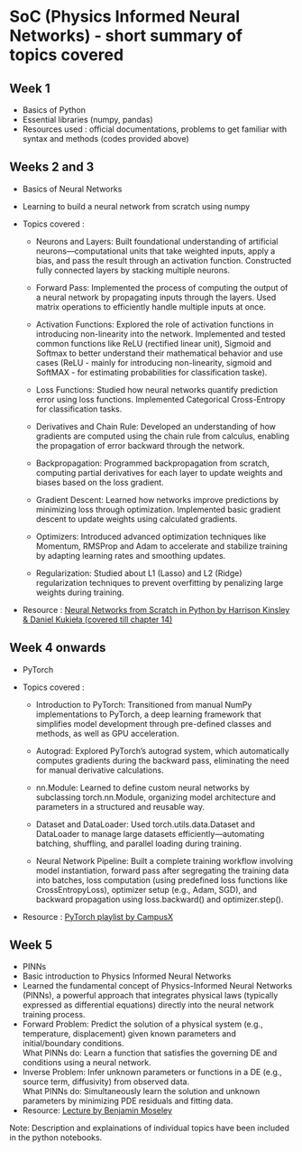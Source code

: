 # SoC (Physics Informed Neural Networks) - short summary of topics covered

## Week 1
* Basics of Python
* Essential libraries (numpy, pandas)
* Resources used : official documentations, problems to get familiar with syntax and methods (codes provided above)

## Weeks 2 and 3
* Basics of Neural Networks
* Learning to build a neural network from scratch using numpy
* Topics covered :
  - Neurons and Layers: Built foundational understanding of artificial neurons—computational units that take weighted inputs, apply a bias, and pass the result through an activation function. Constructed fully connected layers by stacking multiple neurons.

  - Forward Pass: Implemented the process of computing the output of a neural network by propagating inputs through the layers. Used matrix operations to efficiently handle multiple inputs at once.

  - Activation Functions: Explored the role of activation functions in introducing non-linearity into the network. Implemented and tested common functions like ReLU (rectified linear unit), Sigmoid and Softmax to better understand their mathematical behavior and use cases (ReLU - mainly for introducing non-linearity, sigmoid and SoftMAX - for estimating probabilities for classification taske).

  - Loss Functions: Studied how neural networks quantify prediction error using loss functions. Implemented Categorical Cross-Entropy for classification tasks.

  - Derivatives and Chain Rule: Developed an understanding of how gradients are computed using the chain rule from calculus, enabling the propagation of error backward through the network.

  - Backpropagation: Programmed backpropagation from scratch, computing partial derivatives for each layer to update weights and biases based on the loss gradient.
 
  - Gradient Descent: Learned how networks improve predictions by minimizing loss through optimization. Implemented basic gradient descent to update weights using calculated gradients.

  - Optimizers: Introduced advanced optimization techniques like Momentum, RMSProp and Adam to accelerate and stabilize training by adapting learning rates and smoothing updates.

  - Regularization: Studied about L1 (Lasso) and L2 (Ridge) regularization techniques to prevent overfitting by penalizing large weights during training.

* Resource : [Neural Networks from Scratch in Python by Harrison Kinsley & Daniel Kukieła (covered till chapter 14)](http://103.203.175.90:81/fdScript/RootOfEBooks/E%20Book%20collection%20-%202024%20-%20G/CSE%20%20IT%20AIDS%20ML/Neural%20Network.pdf)



## Week 4 onwards
* PyTorch
* Topics covered :
  - Introduction to PyTorch: Transitioned from manual NumPy implementations to PyTorch, a deep learning framework that simplifies model development through pre-defined classes and methods, as well as GPU acceleration.

  - Autograd: Explored PyTorch’s autograd system, which automatically computes gradients during the backward pass, eliminating the need for manual derivative calculations.

  - nn.Module: Learned to define custom neural networks by subclassing torch.nn.Module, organizing model architecture and parameters in a structured and reusable way.

  - Dataset and DataLoader: Used torch.utils.data.Dataset and DataLoader to manage large datasets efficiently—automating batching, shuffling, and parallel loading during training.
 
  - Neural Network Pipeline: Built a complete training workflow involving model instantiation, forward pass after segregating the training data into batches, loss computation (using predefined loss functions like CrossEntropyLoss), optimizer setup (e.g., Adam, SGD), and backward propagation using loss.backward() and optimizer.step().

* Resource : [PyTorch playlist by CampusX](https://www.youtube.com/watch?v=mDsFsnw3SK4&list=PLKnIA16_Rmvboy8bmDCjwNHgTaYH2puK7&index=2)

## Week 5
* PINNs
* Basic introduction to Physics Informed Neural Networks
* Learned the fundamental concept of Physics-Informed Neural Networks (PINNs), a powerful approach that integrates physical laws (typically expressed as differential equations) directly into the neural network training process.
* Forward Problem: Predict the solution of a physical system (e.g., temperature, displacement) given known parameters and initial/boundary conditions.\
What PINNs do: Learn a function that satisfies the governing DE and conditions using a neural network.
* Inverse Problem: Infer unknown parameters or functions in a DE (e.g., source term, diffusivity) from observed data.\
What PINNs do: Simultaneously learn the solution and unknown parameters by minimizing PDE residuals and fitting data.
* Resource: [Lecture by Benjamin Moseley](https://www.youtube.com/watch?v=G_hIppUWcsc&t=1781s )

Note: Description and explainations of individual topics have been included in the python notebooks.
